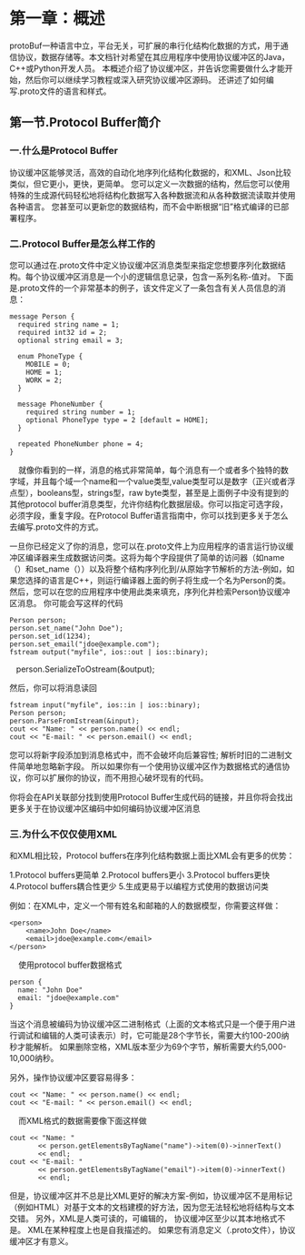 
# 第一章：概述

protoBuf一种语言中立，平台无关，可扩展的串行化结构化数据的方式，用于通信协议，数据存储等。本文档针对希望在其应用程序中使用协议缓冲区的Java，C++或Python开发人员。 本概述介绍了协议缓冲区，并告诉您需要做什么才能开始，然后你可以继续学习教程或深入研究协议缓冲区源码。 还讲述了如何编写.proto文件的语言和样式。

## 第一节.Protocol Buffer简介

### 一.什么是Protocol Buffer

协议缓冲区能够灵活，高效的自动化地序列化结构化数据的，和XML、Json比较类似，但它更小，更快，更简单。 您可以定义一次数据的结构，然后您可以使用特殊的生成源代码轻松地将结构化数据写入各种数据流和从各种数据流读取并使用各种语言。 您甚至可以更新您的数据结构，而不会中断根据“旧”格式编译的已部署程序。

### 二.Protocol Buffer是怎么样工作的

您可以通过在.proto文件中定义协议缓冲区消息类型来指定您想要序列化数据结构。每个协议缓冲区消息是一个小的逻辑信息记录，包含一系列名称-值对。 下面是.proto文件的一个非常基本的例子，该文件定义了一条包含有关人员信息的消息：

    message Person {
      required string name = 1;
      required int32 id = 2;
      optional string email = 3;

      enum PhoneType {
        MOBILE = 0;
        HOME = 1;
        WORK = 2;
      }

      message PhoneNumber {
        required string number = 1;
        optional PhoneType type = 2 [default = HOME];
      }

      repeated PhoneNumber phone = 4;
    }
    
就像你看到的一样，消息的格式非常简单，每个消息有一个或者多个独特的数字域，并且每个域一个name和一个value类型,value类型可以是数字（正兴或者浮点型），booleans型，strings型，raw byte类型，甚至是上面例子中没有提到的其他protocol buffer消息类型，允许你结构化数据层级。你可以指定可选字段，必须字段，重复字段。在Protocol Buffer语言指南中，你可以找到更多关于怎么去编写.proto文件的方式。

一旦你已经定义了你的消息，您可以在.proto文件上为应用程序的语言运行协议缓冲区编译器来生成数据访问类。这将为每个字段提供了简单的访问器（如name（）和set_name（））以及将整个结构序列化到/从原始字节解析的方法-例如，如果您选择的语言是C++，则运行编译器上面的例子将生成一个名为Person的类。 然后，您可以在您的应用程序中使用此类来填充，序列化并检索Person协议缓冲区消息。 你可能会写这样的代码

    Person person;
    person.set_name("John Doe");
    person.set_id(1234);
    person.set_email("jdoe@example.com");
    fstream output("myfile", ios::out | ios::binary);
    person.SerializeToOstream(&output);
    
然后，你可以将消息读回

    fstream input("myfile", ios::in | ios::binary);
    Person person;
    person.ParseFromIstream(&input);
    cout << "Name: " << person.name() << endl;
    cout << "E-mail: " << person.email() << endl;


您可以将新字段添加到消息格式中，而不会破坏向后兼容性; 解析时旧的二进制文件简单地忽略新字段。 所以如果你有一个使用协议缓冲区作为数据格式的通信协议，你可以扩展你的协议，而不用担心破坏现有的代码。

你将会在API关联部分找到使用Protocol Buffer生成代码的链接，并且你将会找出更多关于在协议缓冲区编码中如何编码协议缓冲区消息

### 三.为什么不仅仅使用XML

和XML相比较，Protocol buffers在序列化结构数据上面比XML会有更多的优势：

1.Protocol buffers更简单
2.Protocol buffers更小
3.Protocol buffers更快
4.Protocol buffers耦合性更少
5.生成更易于以编程方式使用的数据访问类

例如：在XML中，定义一个带有姓名和邮箱的人的数据模型，你需要这样做：

    <person>
        <name>John Doe</name>
        <email>jdoe@example.com</email>
    </person>
    
使用protocol buffer数据格式

    person {
      name: "John Doe"
      email: "jdoe@example.com"
    }

当这个消息被编码为协议缓冲区二进制格式（上面的文本格式只是一个便于用户进行调试和编辑的人类可读表示）时，它可能是28个字节长，需要大约100-200纳秒才能解析。 如果删除空格，XML版本至少为69个字节，解析需要大约5,000-10,000纳秒。

另外，操作协议缓冲区要容易得多：

    cout << "Name: " << person.name() << endl;
    cout << "E-mail: " << person.email() << endl;
    
而XML格式的数据需要像下面这样做

    cout << "Name: "
           << person.getElementsByTagName("name")->item(0)->innerText()
           << endl;
    cout << "E-mail: "
           << person.getElementsByTagName("email")->item(0)->innerText()
           << endl;

但是，协议缓冲区并不总是比XML更好的解决方案-例如，协议缓冲区不是用标记（例如HTML）对基于文本的文档建模的好方法，因为您无法轻松地将结构与文本交错。 另外，XML是人类可读的，可编辑的， 协议缓冲区至少以其本地格式不是。 XML在某种程度上也是自我描述的。 如果您有消息定义（.proto文件），协议缓冲区才有意义。








